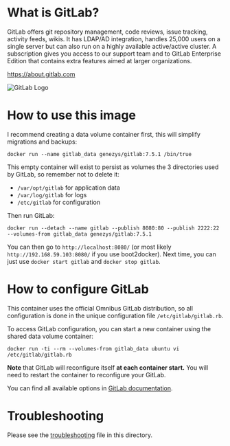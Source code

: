 What is GitLab?
===============

GitLab offers git repository management, code reviews, issue tracking, activity feeds, wikis. It has LDAP/AD integration, handles 25,000 users on a single server but can also run on a highly available active/active cluster. A subscription gives you access to our support team and to GitLab Enterprise Edition that contains extra features aimed at larger organizations.

<https://about.gitlab.com>

![GitLab Logo](https://gitlab.com/uploads/appearance/logo/1/brand_logo-c37eb221b456bb4b472cc1084480991f.png)


How to use this image
======================

I recommend creating a data volume container first, this will simplify migrations and backups:

	docker run --name gitlab_data genezys/gitlab:7.5.1 /bin/true

This empty container will exist to persist as volumes the 3 directories used by GitLab, so remember not to delete it:

- `/var/opt/gitlab` for application data
- `/var/log/gitlab` for logs
- `/etc/gitlab` for configuration

Then run GitLab:

	docker run --detach --name gitlab --publish 8080:80 --publish 2222:22 --volumes-from gitlab_data genezys/gitlab:7.5.1

You can then go to `http://localhost:8080/` (or most likely `http://192.168.59.103:8080/` if you use boot2docker). Next time, you can just use `docker start gitlab` and `docker stop gitlab`.


How to configure GitLab
========================

This container uses the official Omnibus GitLab distribution, so all configuration is done in the unique configuration file `/etc/gitlab/gitlab.rb`.

To access GitLab configuration, you can start a new container using the shared data volume container:

	docker run -ti --rm --volumes-from gitlab_data ubuntu vi /etc/gitlab/gitlab.rb

**Note** that GitLab will reconfigure itself **at each container start.** You will need to restart the container to reconfigure your GitLab.

You can find all available options in [GitLab documentation](https://gitlab.com/gitlab-org/omnibus-gitlab/blob/master/README.md#configuration).

Troubleshooting
=========================
Please see the [troubleshooting](troubleshooting.md) file in this directory.
